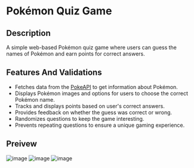# Pokémon Quiz Game

## Description

A simple web-based Pokémon quiz game where users can guess the names of Pokémon and earn points for correct answers.

## Features And Validations

- Fetches data from the [PokeAPI](https://pokeapi.co/) to get information about Pokémon.
- Displays Pokémon images and options for users to choose the correct Pokémon name.
- Tracks and displays points based on user's correct answers.
- Provides feedback on whether the guess was correct or wrong.
- Randomizes questions to keep the game interesting.
- Prevents repeating questions to ensure a unique gaming experience.

## Preivew
![image](https://github.com/user-attachments/assets/cd6b5a9b-f0ed-4807-9b9f-5faba4549dcc)
![image](https://github.com/user-attachments/assets/e3f44c0d-087b-439f-82ff-81986f8b7cb7)
![image](https://github.com/user-attachments/assets/6db8508b-5154-480d-8db3-2ea979099570)

